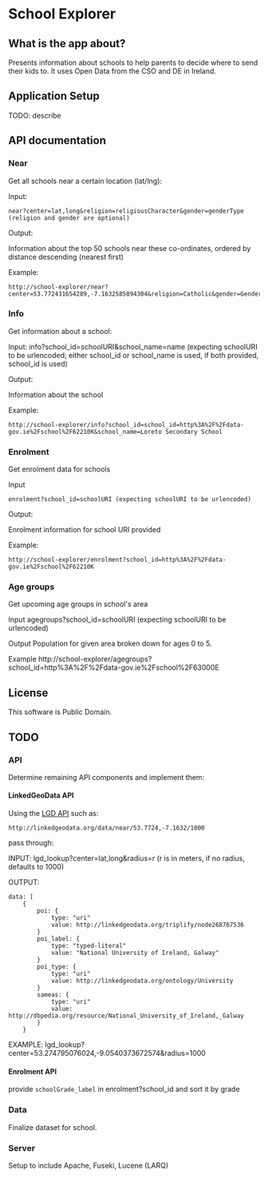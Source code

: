 # School Explorer

## What is the app about?

Presents information about schools to help parents to decide where to send their kids to. It uses Open Data from the CSO and DE in Ireland.

## Application Setup

TODO: describe

## API documentation

### Near
Get all schools near a certain location (lat/lng):

Input:

	near?center=lat,long&religion=religiousCharacter&gender=genderType (religion and gender are optional)
	
Output:

Information about the top 50 schools near these co-ordinates, ordered by distance descending (nearest first)

Example:

	http://school-explorer/near?center=53.772431654289,-7.1632585894304&religion=Catholic&gender=Gender_Boys

### Info
Get information about a school:

Input:
	info?school_id=schoolURI&school_name=name (expecting schoolURI to be urlencoded; either school_id or school_name is used, if both provided, school_id is used)
	
Output:

Information about the school

Example:

	http://school-explorer/info?school_id=school_id=http%3A%2F%2Fdata-gov.ie%2Fschool%2F62210K&school_name=Loreto Secondary School

### Enrolment
Get enrolment data for schools

Input

    enrolment?school_id=schoolURI (expecting schoolURI to be urlencoded)

Output:

Enrolment information for school URI provided

Example:

    http://school-explorer/enrolment?school_id=http%3A%2F%2Fdata-gov.ie%2Fschool%2F62210K


### Age groups
Get upcoming age groups in school's area

Input
    agegroups?school_id=schoolURI (expecting schoolURI to be urlencoded)

Output
Population for given area broken down for ages 0 to 5.

Example
    http://school-explorer/agegroups?school_id=http%3A%2F%2Fdata-gov.ie%2Fschool%2F63000E


## License

This software is Public Domain.


## TODO

### API
Determine remaining API components and implement them:
 
#### LinkedGeoData API

Using the [LGD API](http://linkedgeodata.org/OnlineAccess/RestApi?v=klu "linkedgeodata.org : Online&nbsp;Access&nbsp;/&nbsp;Rest&nbsp;Api") such as:

	http://linkedgeodata.org/data/near/53.7724,-7.1632/1000
	
pass through:

INPUT: lgd_lookup?center=lat,long&radius=r (r is in meters, if no radius, defaults to 1000)

OUTPUT:

	data: [
		{
			poi: {
				type: "uri"
				value: http://linkedgeodata.org/triplify/node268767536
			}
			poi_label: {
				type: "typed-literal"
				value: "National University of Ireland, Galway"
			}
			poi_type: {
				type: "uri"
				value: http://linkedgeodata.org/ontology/University
			}
			sameas: {
				type: "uri"
				value: http://dbpedia.org/resource/National_University_of_Ireland,_Galway
			}
		}
		
EXAMPLE: lgd_lookup?center=53.274795076024,-9.0540373672574&radius=1000

#### Enrolment API 

provide `schoolGrade_label` in enrolment?school_id and sort it by grade

### Data
Finalize dataset for school.

### Server
Setup to include Apache, Fuseki, Lucene (LARQ)

